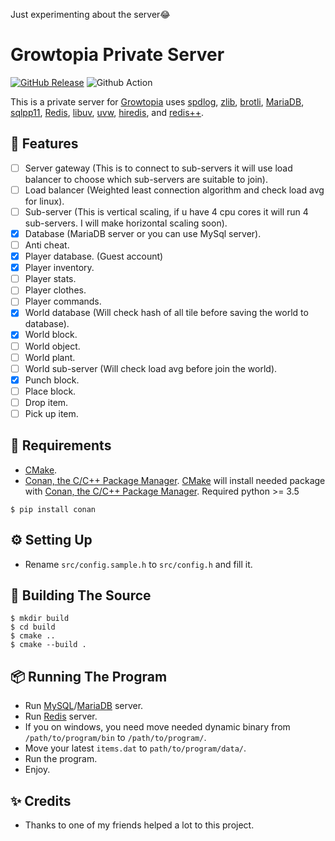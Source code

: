 Just experimenting about the server😂





# Growtopia Private Server
[![GitHub Release](https://img.shields.io/github/release/ZTzTopia/GTPriavteServer.svg)](https://github.com/ZTzTopia/GTPriavteServer/releases/latest) 
![Github Action](https://github.com/ZTzTopia/GTPrivateServer/actions/workflows/cmake.yml/badge.svg)

This is a private server for [Growtopia](https://growtopiagame.com/) uses [spdlog](https://github.com/gabime/spdlog), [zlib](https://github.com/madler/zlib), [brotli](https://github.com/google/brotli), [MariaDB](https://mariadb.org/), [sqlpp11](https://github.com/rbock/sqlpp11), [Redis](https://redis.io/), [libuv](https://github.com/libuv/libuv), [uvw](https://github.com/skypjack/uvw/), [hiredis](https://github.com/redis/hiredis), and [redis++](https://github.com/sewenew/redis-plus-plus).

## 📜 Features
- [ ] Server gateway (This is to connect to sub-servers it will use load balancer to choose which sub-servers are suitable to join).
- [ ] Load balancer (Weighted least connection algorithm and check load avg for linux).
- [ ] Sub-server (This is vertical scaling, if u have 4 cpu cores it will run 4 sub-servers. I will make horizontal scaling soon).
- [x] Database (MariaDB server or you can use MySql server).
- [ ] Anti cheat.
- [x] Player database. (Guest account)
- [x] Player inventory.
- [ ] Player stats.
- [ ] Player clothes.
- [ ] Player commands.
- [x] World database (Will check hash of all tile before saving the world to database).
- [x] World block.
- [ ] World object.
- [ ] World plant.
- [ ] World sub-server (Will check load avg before join the world).
- [x] Punch block.
- [ ] Place block.
- [ ] Drop item.
- [ ] Pick up item.

## 📝 Requirements
- [CMake](https://cmake.org/).
- [Conan, the C/C++ Package Manager](https://conan.io). [CMake](https://cmake.org/) will install needed package with [Conan, the C/C++ Package Manager](https://conan.io/).
Required python >= 3.5
```shell
$ pip install conan
```

## ⚙️ Setting Up
- Rename `src/config.sample.h` to `src/config.h` and fill it.

## 🔨 Building The Source
```shell
$ mkdir build
$ cd build
$ cmake ..
$ cmake --build .
```

## 📦 Running The Program
- Run [MySQL](https://www.mysql.com/)/[MariaDB](https://mariadb.org/) server.
- Run [Redis](https://redis.io/) server.
- If you on windows, you need move needed dynamic binary from `/path/to/program/bin` to `/path/to/program/`.
- Move your latest `items.dat` to `path/to/program/data/`.
- Run the program.
- Enjoy.

## ✨ Credits
- Thanks to one of my friends helped a lot to this project.
